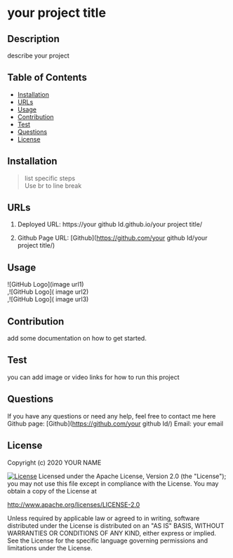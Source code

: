 
# your project title

## Description
describe your project

## Table of Contents
* [Installation](#installation)
* [URLs](#URLs)
* [Usage](#usage)
* [Contribution](#contribution)
* [Test](#test)
* [Questions](#questions)
* [License](#license)

## Installation
>list specific steps <br >Use br to line break

## URLs
1. Deployed URL: 
https://your github Id.github.io/your project title/

2. Github Page URL: 
[Github](https://github.com/your github Id/your project title/)


## Usage
![GitHub Logo](image url1) <br>,![GitHub Logo]( image url2) <br>,![GitHub Logo]( image url3) <br>


## Contribution
add some documentation on how to get started.


## Test
you can add image or video links for how to run this project


## Questions
If you have any questions or need any help, feel free to contact me here
Github page: [Github](https://github.com/your github Id/)
Email: your email


## License
Copyright (c) 2020 YOUR NAME


[![License](https://img.shields.io/badge/License-Apache%202.0-blue.svg)](https://opensource.org/licenses/Apache-2.0)
Licensed under the Apache License, Version 2.0 (the "License");
you may not use this file except in compliance with the License.
You may obtain a copy of the License at

http://www.apache.org/licenses/LICENSE-2.0

Unless required by applicable law or agreed to in writing, software
distributed under the License is distributed on an "AS IS" BASIS,
WITHOUT WARRANTIES OR CONDITIONS OF ANY KIND, either express or implied.
See the License for the specific language governing permissions and
limitations under the License.
